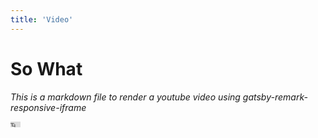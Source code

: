 ```yaml
---
title: 'Video'
---
```


# So What

*This is a markdown file to render a youtube video using gatsby-remark-responsive-iframe*

<iframe width="16" height="9" src="https://www.youtube.com/embed/zqNTltOGh5c" title="YouTube video player" frameborder="0"></iframe>

